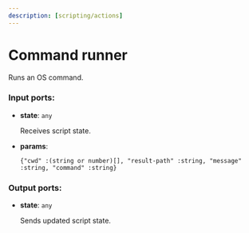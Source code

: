 ```yaml
---
description: [scripting/actions]
---
```


# Command runner

Runs an OS command.

### Input ports:

* __state__: `any`

    Receives script state.


* __params__: 
    ```
    {"cwd" :(string or number)[], "result-path" :string, "message" :string, "command" :string}
    ```

### Output ports:

* __state__: `any`

    Sends updated script state.

